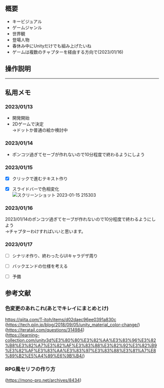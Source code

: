 ## 概要
  * キービジュアル
  * ゲームジャンル
  * 世界観
  * 登場人物
  * 春休み中にUnityだけでも組み上げたいね
  * ゲームは複数のチャプターを経由する方向で(2023/01/16) 
  

## 操作説明

---
## 私用メモ
  ### 2023/01/13
  * 開発開始
  * 2Dゲームで決定  
  →ドットか普通の絵か検討中
  
  ### 2023/01/14
  * ポンコツ過ぎてセーブが作れないので10分程度で終わるようにしよう

  
  ### 2023/01/15
  - [x] クリックで進むテキスト作り  
  - [x] スライドバーで色相変化  
  ![スクリーンショット 2023-01-15 215303](https://user-images.githubusercontent.com/71868188/212541822-20a0dbe1-3829-4ef1-b226-60270d0512a4.png)
  


### 2023/01/16
   2023/01/14のポンコツ過ぎてセーブが作れないので10分程度で終わるようにしよう  
   →チャプターわけすればいいと思います。  
  
### 2023/01/17
  - [ ] シナリオ作り、終わったらUIキャラデザ周り  
  - [ ] バックエンドの仕様を考える  
  - [ ] 予備  
    
  
  ## 参考文献
  ### 色変更のあれこれ(あとでキレイにまとめとけ)
  <https://qiita.com/T-itoh/items/d02daec96ee0391a830c>  
  (https://tech.pjin.jp/blog/2018/09/05/unity_material_color-change/)  
  (https://teratail.com/questions/314984)  
  (https://learning-collection.com/unity3d%E3%80%80%E3%82%AA%E3%83%96%E3%82%B8%E3%82%A7%E3%82%AF%E3%83%88%E3%82%92%E3%82%B9%E3%82%AF%E3%83%AA%E3%83%97%E3%83%88%E3%81%A7%E8%89%B2%E5%A4%89%E6%9B%B4/)  
  
  ### RPG風セリフの作り方
  (https://mono-pro.net/archives/8434)  

